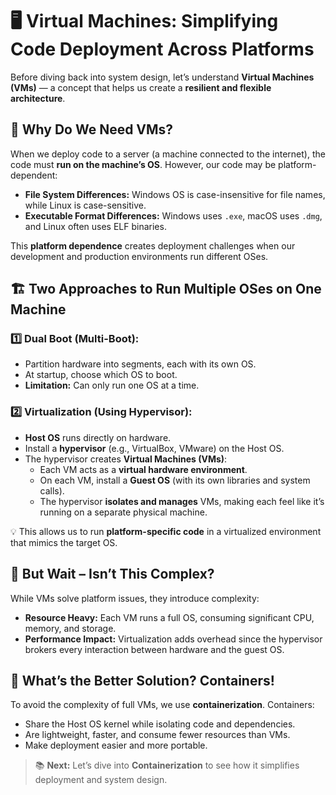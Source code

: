 # 🖥️ **Virtual Machines: Simplifying Code Deployment Across Platforms**
Before diving back into system design, let’s understand **Virtual Machines (VMs)** — a concept that helps us create a **resilient and flexible architecture**.

## 🚀 **Why Do We Need VMs?**
When we deploy code to a server (a machine connected to the internet), the code must **run on the machine’s OS**. However, our code may be platform-dependent:
* **File System Differences:** Windows OS is case-insensitive for file names, while Linux is case-sensitive.
* **Executable Format Differences:** Windows uses `.exe`, macOS uses `.dmg`, and Linux often uses ELF binaries.

This **platform dependence** creates deployment challenges when our development and production environments run different OSes.

## 🏗️ **Two Approaches to Run Multiple OSes on One Machine**
### 1️⃣ **Dual Boot (Multi-Boot):**
* Partition hardware into segments, each with its own OS.
* At startup, choose which OS to boot.
* **Limitation:** Can only run one OS at a time.

### 2️⃣ **Virtualization (Using Hypervisor):**
* **Host OS** runs directly on hardware.
* Install a **hypervisor** (e.g., VirtualBox, VMware) on the Host OS.
* The hypervisor creates **Virtual Machines (VMs)**:
    * Each VM acts as a **virtual hardware environment**.
    * On each VM, install a **Guest OS** (with its own libraries and system calls).
    * The hypervisor **isolates and manages** VMs, making each feel like it’s running on a separate physical machine.

💡 This allows us to run **platform-specific code** in a virtualized environment that mimics the target OS.

## 🧩 **But Wait – Isn’t This Complex?**
While VMs solve platform issues, they introduce complexity:
* **Resource Heavy:** Each VM runs a full OS, consuming significant CPU, memory, and storage.
* **Performance Impact:** Virtualization adds overhead since the hypervisor brokers every interaction between hardware and the guest OS.

## 🧱 **What’s the Better Solution? Containers!**
To avoid the complexity of full VMs, we use **containerization**. Containers:
- Share the Host OS kernel while isolating code and dependencies.
- Are lightweight, faster, and consume fewer resources than VMs.
- Make deployment easier and more portable.

> 📚 **Next:** Let’s dive into **Containerization** to see how it simplifies deployment and system design.
